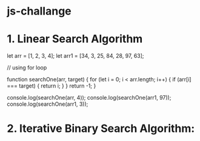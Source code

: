 # js-challange

# 1. Linear Search Algorithm

let arr = [1, 2, 3, 4];
let arr1 = [34, 3, 25, 84, 28, 97, 63];

// using for loop

function searchOne(arr, target) {
for (let i = 0; i < arr.length; i++) {
if (arr[i] === target) {
return i;
}
}
return -1;
}

console.log(searchOne(arr, 4));
console.log(searchOne(arr1, 97));
console.log(searchOne(arr1, 3));

<!-- Iterative Binary Search Algorithm: -->

# 2. Iterative Binary Search Algorithm:

<!-- Binary search is extremely useful in ERP projects where quick searching in sorted data is required, such as: ✅ Searching employees, invoices, or stock items.
✅ Optimizing search suggestions and pagination.
✅ Enhancing performance in large-scale enterprise applications. -->
